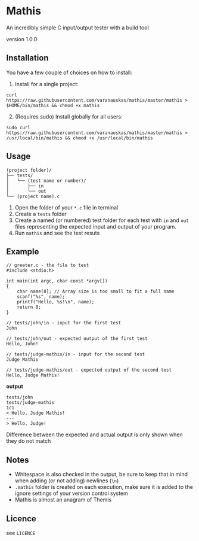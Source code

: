 # Mathis

An incredibly simple C input/output tester with a build tool

version 1.0.0

## Installation

You have a few couple of choices on how to install:

1. Install for a single project:
```
curl https://raw.githubusercontent.com/varanauskas/mathis/master/mathis > $HOME/bin/mathis && chmod +x mathis
```

2. (Requires sudo) Install globally for all users:
```
sudo curl https://raw.githubusercontent.com/varanauskas/mathis/master/mathis > /usr/local/bin/mathis && chmod +x /usr/local/bin/mathis
```

## Usage

```
(project folder)/
├── tests/
│   └── (test name or number)/
│       ├── in
│       └── out
└── (project name).c
```

1. Open the folder of your `*.c` file in terminal
2. Create a `tests` folder
3. Create a named (or numbered) test folder for each test with `in` and `out` files representing the expected input and output of your program.
4. Run `mathis` and see the test resuts

## Example

```
// greeter.c - the file to test
#include <stdio.h>

int main(int argc, char const *argv[])
{
    char name[8]; // Array size is too small to fit a full name
    scanf("%s", name);
    printf("Hello, %s!\n", name);
    return 0;
}

// tests/john/in - input for the first test
John

// tests/john/out - expected output of the first test
Hello, John!

// tests/judge-mathis/in - input for the second test
Judge Mathis

// tests/judge-mathis/out - expected output of the second test
Hello, Judge Mathis!
```
**output**
```
tests/john
tests/judge-mathis
1c1
< Hello, Judge Mathis!
---
> Hello, Judge!
```
Difference between the expected and actual output is only shown when they do not match

## Notes

* Whitespace is also checked in the output, be sure to keep that in mind when adding (or not adding) newlines (`\n`)
* `.mathis` folder is created on each execution, make sure it is added to the ignore settings of your version control system
* Mathis is almost an anagram of Themis

## Licence

see `LICENCE`
